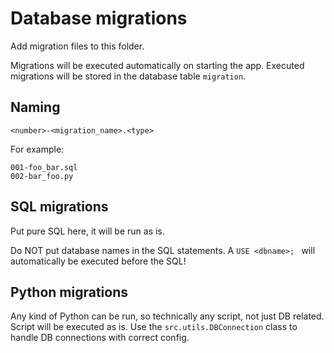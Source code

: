# Database migrations

Add migration files to this folder.

Migrations will be executed automatically on starting the app. Executed migrations will be stored in the database table `migration`.

## Naming

    <number>-<migration_name>.<type>

For example:

    001-foo_bar.sql
    002-bar_foo.py

## SQL migrations

Put pure SQL here, it will be run as is.

Do NOT put database names in the SQL statements. A `USE <dbname>; ` will automatically be executed before the SQL!

## Python migrations

Any kind of Python can be run, so technically any script, not just DB related. Script will be executed as is. Use the `src.utils.DBConnection` class to handle DB connections with correct config.
